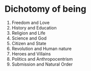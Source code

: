 # Dichotomy of being

1. Freedom and Love
2. History and Education
3. Religion and Life
4. Science and God
5. Citizen and State
6. Revolution and Human nature
7. Heroes and Villains
8. Politics and Anthropocentrism
9. Submission and Natural Order